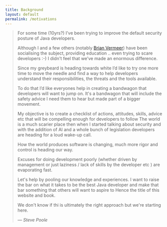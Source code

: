 ```yaml
---
title: Background
layout: default
permalink: /motivations
---
```



<blockquote>
<p>
For some time (10yrs?)  I’ve been trying to improve the default security posture of Java developers.
</p><p>
Although I and a few others (notably <a href="https://www.linkedin.com/in/brianvermeer/">Brian Vermeer</a>) have been socialising the subject, providing education .. even trying to scare developers :-)  I didn't feel that we’ve made an enormous difference.
</p><p>
Since my greybeard is heading towards white I’d like to try one more time to move the needle and find a way to help developers understand their responsibilities, the threats and the tools available.
</p><p>
To do that I’d like everyones help in creating a bandwagon that developers will want to jump on.  It's a bandwagon that will include the safety advice I need them to hear but made part of a bigger movement.
</p><p>
My objective is to create a checklist of actions, attitudes, skills, advice etc that will be compelling enough for developers to follow
The world is a much scarier place then when I started talking about security and with the addition of AI and a whole bunch of legislation developers are heading for a loud wake-up call.
</p><p>
How the world produces software is changing, much more rigor and control is heading our way.
</p><p>
Excuses for doing development poorly (whether driven by management or just laziness / lack of skills by the developer etc ) are evaporating fast.
</p><p>
Let's help by pooling our knowledge and experiences. I want to raise the bar on what it takes to be the best Java developer and make that bar something that others will want to aspire to
Hence the title of this website and book.
</p><p>
We don't know if thi is ultimately the right approach but we're starting here.
</p>
 <footnote>
 <cite>— Steve Poole</cite>
</footnote>
</blockquote>




